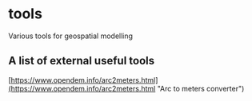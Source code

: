 # tools
 Various tools for geospatial modelling

## A list of external useful tools

[https://www.opendem.info/arc2meters.html](https://www.opendem.info/arc2meters.html "Arc to meters converter")
